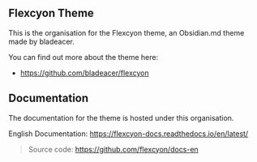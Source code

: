 ## Flexcyon Theme
This is the organisation for the Flexcyon theme, an Obsidian.md theme made by bladeacer.

You can find out more about the theme here:
- https://github.com/bladeacer/flexcyon

## Documentation
The documentation for the theme is hosted under this organisation.

English Documentation: https://flexcyon-docs.readthedocs.io/en/latest/
> Source code: https://github.com/flexcyon/docs-en
